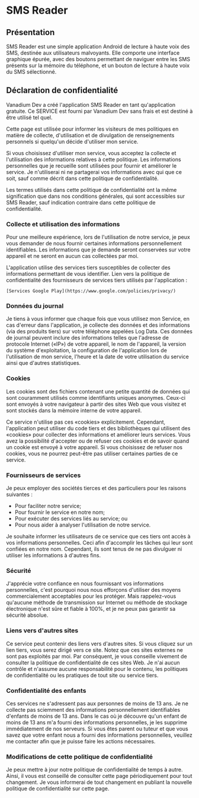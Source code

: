 # SMS Reader

## Présentation

SMS Reader est une simple application Android de lecture à haute voix des SMS, destinée aux utilisateurs malvoyants. Elle comporte une interface graphique épurée, avec des boutons permettant de naviguer entre les SMS présents sur la mémoire du téléphone, et un bouton de lecture à haute voix du SMS sélectionné.

## Déclaration de confidentialité

Vanadium Dev a créé l'application SMS Reader en tant qu'application gratuite. Ce SERVICE est fourni par Vanadium Dev sans frais et est destiné à être utilisé tel quel.

Cette page est utilisée pour informer les visiteurs de mes politiques en matière de collecte, d'utilisation et de divulgation de renseignements personnels si quelqu'un décide d'utiliser mon service.

Si vous choisissez d'utiliser mon service, vous acceptez la collecte et l'utilisation des informations relatives à cette politique. Les informations personnelles que je recueille sont utilisées pour fournir et améliorer le service. Je n'utiliserai ni ne partagerai vos informations avec qui que ce soit, sauf comme décrit dans cette politique de confidentialité.

Les termes utilisés dans cette politique de confidentialité ont la même signification que dans nos conditions générales, qui sont accessibles sur SMS Reader, sauf indication contraire dans cette politique de confidentialité.

### Collecte et utilisation des informations

Pour une meilleure expérience, lors de l'utilisation de notre service, je peux vous demander de nous fournir certaines informations personnellement identifiables. Les informations que je demande seront conservées sur votre appareil et ne seront en aucun cas collectées par moi.

L'application utilise des services tiers susceptibles de collecter des informations permettant de vous identifier.
Lien vers la politique de confidentialité des fournisseurs de services tiers utilisés par l'application : 

    [Services Google Play](https://www.google.com/policies/privacy/)

### Données du journal

Je tiens à vous informer que chaque fois que vous utilisez mon Service, en cas d'erreur dans l'application, je collecte des données et des informations (via des produits tiers) sur votre téléphone appelées Log Data. Ces données de journal peuvent inclure des informations telles que l'adresse de protocole Internet («IP») de votre appareil, le nom de l'appareil, la version du système d'exploitation, la configuration de l'application lors de l'utilisation de mon service, l'heure et la date de votre utilisation du service ainsi que d'autres statistiques.

### Cookies

Les cookies sont des fichiers contenant une petite quantité de données qui sont couramment utilisés comme identifiants uniques anonymes. Ceux-ci sont envoyés à votre navigateur à partir des sites Web que vous visitez et sont stockés dans la mémoire interne de votre appareil.

Ce service n'utilise pas ces «cookies» explicitement. Cependant, l'application peut utiliser du code tiers et des bibliothèques qui utilisent des «cookies» pour collecter des informations et améliorer leurs services. Vous avez la possibilité d'accepter ou de refuser ces cookies et de savoir quand un cookie est envoyé à votre appareil. Si vous choisissez de refuser nos cookies, vous ne pourrez peut-être pas utiliser certaines parties de ce service.

### Fournisseurs de services

Je peux employer des sociétés tierces et des particuliers pour les raisons suivantes :

<ul>
    <li>Pour faciliter notre service;</li>
    <li>Pour fournir le service en notre nom;</li>
    <li>Pour exécuter des services liés au service; ou</li>
    <li>Pour nous aider à analyser l'utilisation de notre service.</li>
</ul>

Je souhaite informer les utilisateurs de ce service que ces tiers ont accès à vos informations personnelles. Ceci afin d'accomplir les tâches qui leur sont confiées en notre nom. Cependant, ils sont tenus de ne pas divulguer ni utiliser les informations à d'autres fins.

### Sécurité

J'apprécie votre confiance en nous fournissant vos informations personnelles, c'est pourquoi nous nous efforçons d'utiliser des moyens commercialement acceptables pour les protéger. Mais rappelez-vous qu'aucune méthode de transmission sur Internet ou méthode de stockage électronique n'est sûre et fiable à 100%, et je ne peux pas garantir sa sécurité absolue.

### Liens vers d'autres sites

Ce service peut contenir des liens vers d'autres sites. Si vous cliquez sur un lien tiers, vous serez dirigé vers ce site. Notez que ces sites externes ne sont pas exploités par moi. Par conséquent, je vous conseille vivement de consulter la politique de confidentialité de ces sites Web. Je n'ai aucun contrôle et n'assume aucune responsabilité pour le contenu, les politiques de confidentialité ou les pratiques de tout site ou service tiers.

### Confidentialité des enfants

Ces services ne s'adressent pas aux personnes de moins de 13 ans. Je ne collecte pas sciemment des informations personnellement identifiables d'enfants de moins de 13 ans. Dans le cas où je découvre qu'un enfant de moins de 13 ans m'a fourni des informations personnelles, je les supprime immédiatement de nos serveurs. Si vous êtes parent ou tuteur et que vous savez que votre enfant nous a fourni des informations personnelles, veuillez me contacter afin que je puisse faire les actions nécessaires.

### Modifications de cette politique de confidentialité

Je peux mettre à jour notre politique de confidentialité de temps à autre. Ainsi, il vous est conseillé de consulter cette page périodiquement pour tout changement. Je vous informerai de tout changement en publiant la nouvelle politique de confidentialité sur cette page.
